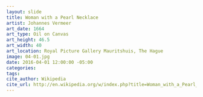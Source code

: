 ```yaml
---
layout: slide
title: Woman with a Pearl Necklace
artist: Johannes Vermeer
art_date: 1664
art_type: Oil on Canvas
art_height: 46.5
art_width: 40
art_location: Royal Picture Gallery Mauritshuis, The Hague
image: 04-01.jpg
date: 2016-04-01 12:00:00 -05:00
categories:
tags:
cite_author: Wikipedia
cite_url: http://en.wikipedia.org/w/index.php?title=Woman_with_a_Pearl_Necklace&oldid=588798278
---
```


